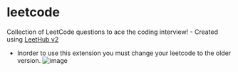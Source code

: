 # leetcode
Collection of LeetCode questions to ace the coding interview! - Created using [LeetHub v2](https://github.com/arunbhardwaj/LeetHub-2.0)
* Inorder to use this extension you must change your leetcode to the older version.
![image](https://github.com/stephanie0324/leetcode/assets/40812696/8c8a0762-7944-4d37-8297-f1ef56e6baeb)
